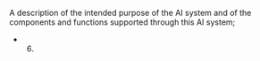 A description of  the  intended  purpose of  the  AI system and of  the  components and functions supported through this  AI  system;
- 6. 